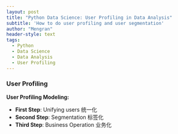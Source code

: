 ```yaml
---
layout: post
title: "Python Data Science: User Profiling in Data Analysis"
subtitle: 'How to do user profiling and user segmentation' 
author: "Mengran"
header-style: text
tags:
  - Python
  - Data Science
  - Data Analysis
  - User Profiling
---
```


### User Profiling 

**User Profiling Modeling:**
- **First Step**: Unifying users 统一化
- **Second Step**: Segmentation 标签化
- **Third Step**: Business Operation 业务化



